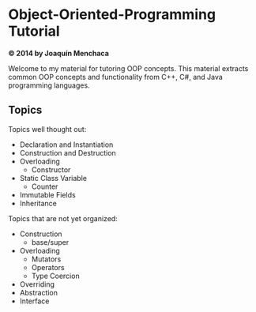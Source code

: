 # Object-Oriented-Programming Tutorial
**© 2014 by Joaquín Menchaca**

Welcome to my material for tutoring OOP concepts.  This material extracts common OOP concepts and functionality from C++, C#, and Java programming languages.

## Topics

Topics well thought out:

* Declaration and Instantiation
* Construction and Destruction
* Overloading
   * Constructor
* Static Class Variable
   * Counter
* Immutable Fields
* Inheritance

Topics that are not yet organized:

* Construction
   * base/super
* Overloading
   * Mutators
   * Operators
   * Type Coercion
* Overriding
* Abstraction
* Interface